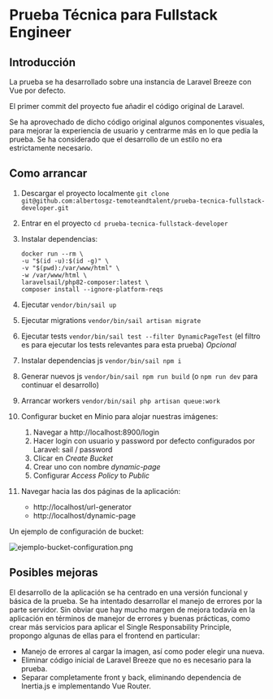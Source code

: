 # Prueba Técnica para Fullstack Engineer

## Introducción

La prueba se ha desarrollado sobre una instancia de Laravel Breeze con Vue por defecto. 

El primer commit del proyecto fue añadir el código original de Laravel.

Se ha aprovechado de dicho código original algunos componentes visuales, para mejorar la experiencia de usuario y centrarme más en lo que pedía la prueba.
Se ha considerado que el desarrollo de un estilo no era estrictamente necesario.


## Como arrancar

1. Descargar el proyecto localmente `git clone git@github.com:albertosgz-temoteandtalent/prueba-tecnica-fullstack-developer.git`
2. Entrar en el proyecto `cd prueba-tecnica-fullstack-developer`
3. Instalar dependencias:
   ```
   docker run --rm \
   -u "$(id -u):$(id -g)" \
   -v "$(pwd):/var/www/html" \
   -w /var/www/html \
   laravelsail/php82-composer:latest \
   composer install --ignore-platform-reqs
4. Ejecutar `vendor/bin/sail up`
5. Ejecutar migrations `vendor/bin/sail artisan migrate`
6. Ejecutar tests `vendor/bin/sail test --filter DynamicPageTest` (el filtro es para ejecutar los tests relevantes para esta prueba) *Opcional*
7. Instalar dependencias js `vendor/bin/sail npm i`
8. Generar nuevos js `vendor/bin/sail npm run build` (o `npm run dev` para continuar el desarrollo)
9. Arrancar workers `vendor/bin/sail php artisan queue:work`
10. Configurar bucket en Minio para alojar nuestras imágenes:
    1. Navegar a http://localhost:8900/login
    2. Hacer login con usuario y password por defecto configurados por Laravel: sail / password
    3. Clicar en _Create Bucket_
    4. Crear uno con nombre _dynamic-page_
    5. Configurar *Access Policy* to *Public*

11. Navegar hacia las dos páginas de la aplicación:
    - http://localhost/url-generator
    - http://localhost/dynamic-page

Un ejemplo de configuración de bucket:

![ejemplo-bucket-configuration.png](ejemplo-bucket-configuracion.png)

## Posibles mejoras

El desarrollo de la aplicación se ha centrado en una versión funcional y básica de la prueba. 
Se ha intentado desarrollar el manejo de errores por la parte servidor. 
Sin obviar que hay mucho margen de mejora todavía en la aplicación en términos de manejor de errores y buenas prácticas, como crear más servicios para aplicar el Single Responsability Principle,
propongo algunas de ellas para el frontend en particular: 

- Manejo de errores al cargar la imagen, así como poder elegir una nueva.
- Eliminar código inicial de Laravel Breeze que no es necesario para la prueba.
- Separar completamente front y back, eliminando dependencia de Inertia.js e implementando Vue Router.
